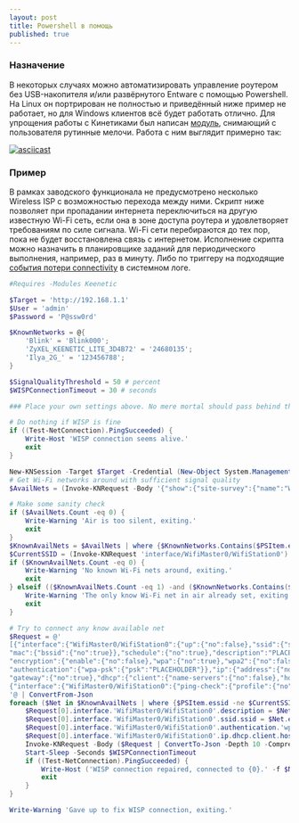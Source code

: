 ```yaml
---
layout: post
title: Powershell в помощь
published: true
---
```


### Назначение

В некоторых случаях можно автоматизировать управление роутером без USB-накопителя и/или развёрнутого Entware с помощью Powershell. 
На Linux он портрирован не полностью и приведённый ниже пример не работает, но для Windows клиентов всё будет работать отлично.
Для упрощения работы с Кинетиками был написан [модуль](https://www.powershellgallery.com/packages/Keenetic), снимающий с пользователя рутинные мелочи. Работа с ним выглядит примерно так:

[![asciicast](https://asciinema.org/a/399922.svg)](https://asciinema.org/a/399922)

### Пример

В рамках заводского функционала не предусмотрено несколько Wireless ISP с возможностью перехода между ними. Скрипт ниже позволяет при пропадании интернета переключиться на другую известную Wi-Fi сеть, если она в зоне доступа роутера и удовлетворяет требованиям по силе сигнала.
Wi-Fi cети перебираются до тех пор, пока не будет восстановлена связь с интернетом.
Исполнение скрипта можно назначить в планировщике заданий для периодического выполнения, например, раз в минуту. Либо по триггеру на подходящие [события потери connectivity](https://answers.microsoft.com/en-us/windows/forum/all/network-connection-event-logs/517b72ce-240b-4f86-a560-e11a86ed03be) в системном логе.


```powershell
#Requires -Modules Keenetic

$Target = 'http://192.168.1.1'
$User = 'admin'
$Password = 'P@ssw0rd'

$KnownNetworks = @{
    'Blink' = 'Blink000'; 
    'ZyXEL_KEENETIC_LITE_3D4B72' = '24680135';
    'Ilya_2G_' = '123456788';
}

$SignalQualityThreshold = 50 # percent
$WISPConnectionTimeout = 30 # seconds

### Place your own settings above. No mere mortal should pass behind this line

# Do nothing if WISP is fine
if ((Test-NetConnection).PingSucceeded) {
    Write-Host 'WISP connection seems alive.'
    exit
}

New-KNSession -Target $Target -Credential (New-Object System.Management.Automation.PSCredential($User, (ConvertTo-SecureString $Password -AsPlainText -Force))) -AsDefaultSession
# Get Wi-Fi networks around with sufficient signal quality
$AvailNets = (Invoke-KNRequest -Body '{"show":{"site-survey":{"name":"WifiMaster0"}}}').show.'site-survey'.ap_cell | where quality -ge $SignalQualityThreshold

# Make some sanity check
if ($AvailNets.Count -eq 0) {
    Write-Warning 'Air is too silent, exiting.'
    exit
}
$KnownAvailNets = $AvailNets | where {$KnownNetworks.Contains($PSItem.essid)}
$CurrentSSID = (Invoke-KNRequest 'interface/WifiMaster0/WifiStation0').ssid
if ($KnownAvailNets.Count -eq 0) {
    Write-Warning 'No known Wi-Fi nets around, exiting.'
    exit
} elseif (($KnownAvailNets.Count -eq 1) -and ($KnownNetworks.Contains($CurrentSSID))) {
    Write-Warning 'The only know Wi-Fi net in air already set, exiting.'
    exit
}

# Try to connect any know available net
$Request = @'
[{"interface":{"WifiMaster0/WifiStation0":{"up":{"no":false},"ssid":{"ssid":"PLACEHOLDER"},
"mac":{"bssid":{"no":true}},"schedule":{"no":true},"description":"PLACEHOLDER",
"encryption":{"enable":{"no":false},"wpa":{"no":true},"wpa2":{"no":false},"owe":{"no":true},"wpa3":{"no":true}},
"authentication":{"wpa-psk":{"psk":"PLACEHOLDER"}},"ip":{"address":{"no":true,"dhcp":true},"name-server":[{"no":true}],
"gateway":{"no":true},"dhcp":{"client":{"name-servers":{"no":false},"hostname":"PLACEHOLDER"}},"global":{"order":1}}}}},
{"interface":{"WifiMaster0/WifiStation0":{"ping-check":{"profile":{"no":true}}}}},{"system":{"configuration":{"save":true}}}]
'@ | ConvertFrom-Json
foreach ($Net in $KnownAvailNets | where {$PSItem.essid -ne $CurrentSSID}) {   
    $Request[0].interface.'WifiMaster0/WifiStation0'.description = $Net.essid
    $Request[0].interface.'WifiMaster0/WifiStation0'.ssid.ssid = $Net.essid
    $Request[0].interface.'WifiMaster0/WifiStation0'.authentication.'wpa-psk'.psk = $KnownNetworks[$Net.essid]
    $Request[0].interface.'WifiMaster0/WifiStation0'.ip.dhcp.client.hostname = (New-Guid).ToString().Split('-')[0]
    Invoke-KNRequest -Body ($Request | ConvertTo-Json -Depth 10 -Compress) | Out-Null
    Start-Sleep -Seconds $WISPConnectionTimeout
    if ((Test-NetConnection).PingSucceeded) {
        Write-Host ('WISP connection repaired, connected to {0}.' -f $Net.essid)
        exit
    }
}

Write-Warning 'Gave up to fix WISP connection, exiting.'
```
